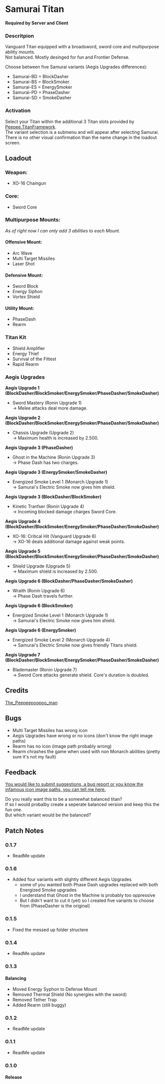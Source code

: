 # Samurai Titan

**Required by Server and Client**

### Descritpion
Vanguard Titan equipped with a broadsword, sword core and multipurpose ability mounts. <br>
Not balanced. Mostly desinged for fun and Frontier Defense.

Choose between five Samurai variants (Aegis Upgrades differences):
- Samurai-BD = BlockDasher
- Samurai-BS = BlockSmoker
- Samurai-ES = EnergySmoker
- Samurai-PD = PhaseDasher
- Samurai-SD = SmokeDasher


### Activation
Select your Titan within the additional 3 Titan slots provided by <a href="https://northstar.thunderstore.io/package/The_Peepeepoopoo_man/Titanframework/">Peepee.TitanFramework</a>. <br>
The variant selection is a submenu and will appear after selecting Samurai. <br>
There is no other visual confirmation than the name change in the loadout screen.


## Loadout
### Weapon:
- XO-16 Chaingun


### Core:
- Sword Core


### Multipurpose Mounts:
*As of right now I can only add 3 abilities to each Mount.*

#### Offensive Mount:
- Arc Wave
- Multi Target Missiles
- Laser Shot

#### Defensive Mount:
- Sword Block
- Energy Siphon
- Vortex Shield

#### Utility Mount:
- PhaseDash
- Rearm


### Titan Kit
- Shield Amplifier
- Energy Thief
- Survival of the Fittest
- Rapid Rearm


### Aegis Upgrades
**Aegis Upgrade 1 (BlockDasher/BlockSmoker/EnergySmoker/PhaseDasher/SmokeDasher)**
- Sword Mastery (Ronin Upgrade 1) <br>
-> Melee attacks deal more damage.

**Aegis Upgrade 2 (BlockDasher/BlockSmoker/EnergySmoker/PhaseDasher/SmokeDasher)**
- Chassis Upgrade (Upgrade 2) <br>
-> Maximum health is increased by 2.500.

**Aegis Upgrade 3 (PhaseDasher)**
- Ghost in the Machine (Ronin Upgrade 3) <br>
-> Phase Dash has two charges.

**Aegis Upgrade 3 (EnergySmoker/SmokeDasher)**
- Energized Smoke Level 1 (Monarch Upgrade 1) <br>
-> Samurai's Electric Smoke now gives him shield.

**Aegis Upgrade 3 (BlockDasher/BlockSmoker)**
- Kinetic Tranfser (Ronin Upgrade 4) <br>
-> Incoming blocked damage charges Sword Core.

**Aegis Upgrade 4 (BlockDasher/BlockSmoker/EnergySmoker/PhaseDasher/SmokeDasher)**
- XO-16: Critical Hit (Vanguard Upgrade 6) <br>
-> XO-16 deals additional damage against weak points.

**Aegis Upgrade 5 (BlockDasher/BlockSmoker/EnergySmoker/PhaseDasher/SmokeDasher)**
- Shield Upgrade (Upgrade 5) <br>
-> Maximum shield is increased by 2.500.

**Aegis Upgrade 6 (BlockDasher/PhaseDasher/SmokeDasher)**
- Wraith (Ronin Upgrade 6) <br>
-> Phase Dash travels further.

**Aegis Upgrade 6 (BlockSmoker)**
- Energized Smoke Level 1 (Monarch Upgrade 1) <br>
-> Samurai's Electric Smoke now gives him shield.

**Aegis Upgrade 6 (EnergySmoker)**
- Energized Smoke Level 2 (Monarch Upgrade 4) <br>
-> Samurai's Electric Smoke now gives friendly Titans shield.

**Aegis Upgrade 7 (BlockDasher/BlockSmoker/EnergySmoker/PhaseDasher/SmokeDasher)**
- Blademaster (Ronin Upgrade 7) <br>
-> Sword Core attacks generate shield. Core's duration is doubled.



## Credits
<a href="https://northstar.thunderstore.io/package/The_Peepeepoopoo_man/">The_Peepeepoopoo_man</a>


## Bugs
- Multi Target Missiles has wrong icon
- Aegis Upgrades have wrong or no icons (don't know the right image paths)
- Rearm has no icon (image path probably wrong)
- Rearm chrashes the game when used with non Monarch abilities (pretty sure it's not my fault)


## Feedback
<a href="https://forms.gle/n4FesmAWMDcWWUEf8">You would like to submit suggestions, a bug report or you know the infamous icon image paths, you can tell me here.</a> <br>

Do you really want this to be a somewhat balanced titan? <br>
If so I would probalby create a seperate balanced version and keep this the fun one. <br>
But which variant would be the balanced?



## Patch Notes
### 0.1.7
- ReadMe update

### 0.1.6
- Added four variants with slightly different Aegis Upgrades
	- some of you wanted both Phase Dash upgrades replaced with both Energized Smoke upgrades
	- I understand that Ghost in the Machine is probably too oppressive
	- But I didn't want to cut it (yet) so I created five variants to choose from (PhaseDasher is the original)

### 0.1.5
- Fixed the messed up folder structere

### 0.1.4
- ReadMe update

### 0.1.3
#### Balancing
- Moved Energy Syphon to Defense Mount
- Removed Thermal Shield (No synergies with the sword)
- Removed Tether Trap
- Added Rearm (still buggy)

### 0.1.2
- ReadMe update

### 0.1.1
- ReadMe update

### 0.1.0
#### Release